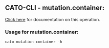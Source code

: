 
## CATO-CLI - mutation.container:
[Click here](https://api.catonetworks.com/documentation/#mutation-container) for documentation on this operation.

### Usage for mutation.container:

`cato mutation container -h`
